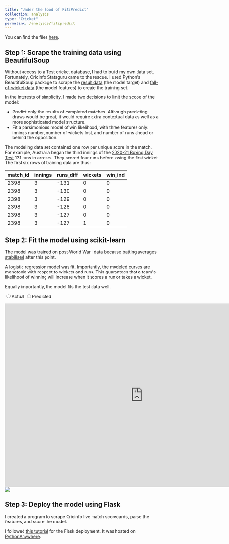 ```yaml
---
title: "Under the hood of FitzPredict"
collection: analysis
type: "Cricket"
permalink: /analysis/fitzpredict
---
```


You can find the files [here](https://github.com/luke-fitz/projects/tree/main/fitzpredict).

Step 1: Scrape the training data using BeautifulSoup
------
Without access to a Test cricket database, I had to build my own data set. Fortunately, Cricinfo Statsguru came to the rescue. I used Python's BeautifulSoup package to scrape the [result data](https://stats.espncricinfo.com/ci/engine/stats/index.html?class=1;filter=advanced;orderby=start;page=1;size=200;template=results;type=team;view=results) (the model target) and  [fall-of-wicket data](https://stats.espncricinfo.com/ci/engine/stats/index.html?class=1;filter=advanced;orderby=start;page=1;size=200;template=results;type=fow;view=innings) (the model features) to create the training set.

In the interests of simplicity, I made two decisions to limit the scope of the model:
- Predict only the results of completed matches. Although predicting draws would be great, it would require extra contextual data as well as a more sophisticated model structure.
- Fit a parsimonious model of win likelihood, with three features only: innings number, number of wickets lost, and number of runs ahead or behind the opposition.

The modeling data set contained one row per unique score in the match. For example, Australia began the third innings of the [2020-21 Boxing Day Test](https://www.espncricinfo.com/series/india-in-australia-2020-21-1223867/australia-vs-india-2nd-test-1223870/full-scorecard) 131 runs in arrears. They scored four runs before losing the first wicket. The first six rows of training data are thus:

| match_id | innings | runs_diff | wickets | win_ind |
|----------|---------|-----------|---------|---------|
| 2398     | 3       | -131      | 0       | 0       |
| 2398     | 3       | -130      | 0       | 0       |
| 2398     | 3       | -129      | 0       | 0       |
| 2398     | 3       | -128      | 0       | 0       |
| 2398     | 3       | -127      | 0       | 0       |
| 2398     | 3       | -127      | 1       | 0       |

Step 2: Fit the model using scikit-learn
------
The model was trained on post-World War I data because batting averages [stabilised](
https://stats.espncricinfo.com/ci/engine/stats/index.html?class=1;filter=advanced;groupby=decade;orderby=start;template=results;type=batting) after this point.

A logistic regression model was fit. Importantly, the modeled curves are monotonic with respect to wickets and runs. This guarantees that a team's likelihood of winning will increase when it scores a run or takes a wicket.

Equally importantly, the model fits the test data well.

<script>
    function go(loc){
      console.log(loc);
        document.getElementById('iframe').src = loc; 
    }
</script>

<div class="iframe_container">
    <form>
        <input type="radio" name="iframe" value="type" onClick= "go('https://luke-fitz.github.io/files/fitzpredict_actual.html')"/>Actual	
        <input type="radio" name="iframe" value="type" onClick = "go('https://luke-fitz.github.io/files/fitzpredict_predicted.html')"/>Predicted
    </form>
</div>
<div class="logins_details_container"><!--The top container-->
	<iframe width="900" height="600" frameborder="0" scrolling="no" id="iframe" src="https://luke-fitz.github.io/files/fitzpredict_actual.html"></iframe>
</div>

<img src="https://luke-fitz.github.io/files/fitzpredict_actual_vs_predicted.png">

Step 3: Deploy the model using Flask
------
I created a program to scrape Cricinfo live match scorecards, parse the features, and score the model.

I followed [this tutorial](https://towardsdatascience.com/how-to-easily-deploy-machine-learning-models-using-flask-b95af8fe34d4) for the Flask deployment. It was hosted on [PythonAnywhere](https://www.pythonanywhere.com/).
